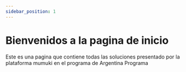 ```yaml
---
sidebar_position: 1
---
```


# Bienvenidos a la pagina de inicio

Este es una pagina que contiene todas las soluciones presentado por la plataforma mumuki en el programa de Argentina Programa
